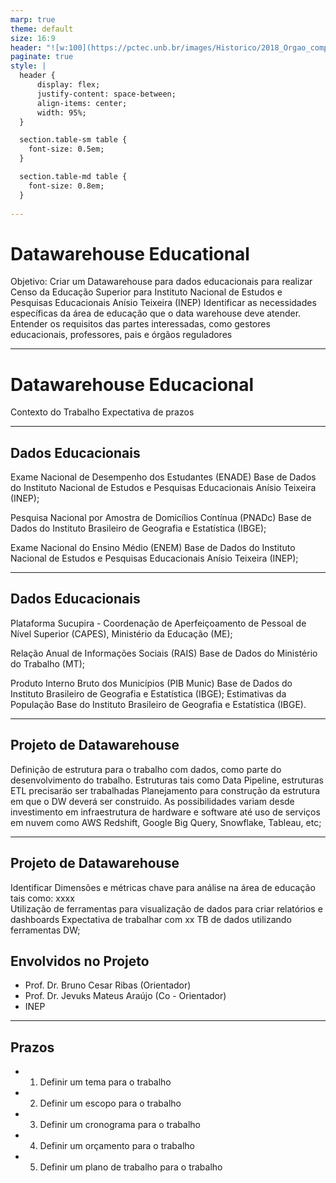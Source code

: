```yaml
---
marp: true
theme: default
size: 16:9
header: "![w:100](https://pctec.unb.br/images/Historico/2018_Orgao_complementar_da_UnB.png) Trabalhos para Orietnação de Dissertações"
paginate: true
style: |
  header {
      display: flex;
      justify-content: space-between;
      align-items: center;
      width: 95%;
  }

  section.table-sm table {
    font-size: 0.5em;
  }

  section.table-md table {
    font-size: 0.8em;
  }
  
---
```

# Datawarehouse Educational 
Objetivo: Criar um Datawarehouse para dados educacionais para realizar Censo da Educação Superior para Instituto Nacional de Estudos e Pesquisas Educacionais Anísio Teixeira (INEP)
Identificar as necessidades específicas da área de educação que o data warehouse deve atender.
Entender os requisitos das partes interessadas, como gestores educacionais, professores, pais e órgãos reguladores

---
# Datawarehouse Educacional
Contexto do Trabalho
Expectativa de prazos

---
## Dados Educacionais
Exame Nacional de Desempenho dos Estudantes (ENADE)
Base de Dados do Instituto Nacional de Estudos e Pesquisas Educacionais Anísio Teixeira (INEP);

Pesquisa Nacional por Amostra de Domicílios Contínua (PNADc) 
Base de Dados do Instituto Brasileiro de Geografia e Estatística (IBGE);

Exame Nacional do Ensino Médio (ENEM) 
Base de Dados do Instituto Nacional de Estudos e Pesquisas Educacionais Anísio Teixeira (INEP);

---
## Dados Educacionais

Plataforma Sucupira - Coordenação de Aperfeiçoamento de Pessoal de Nível
Superior (CAPES), Ministério da Educação (ME);

Relação Anual de Informações Sociais (RAIS) 
Base de Dados do Ministério do Trabalho (MT);

Produto Interno Bruto dos Municípios (PIB Munic)
Base de Dados do Instituto Brasileiro de Geografia e Estatística (IBGE);
Estimativas da População
Base do Instituto Brasileiro de Geografia e Estatística (IBGE).

---

## Projeto de Datawarehouse

Definição de estrutura para o trabalho com dados, como parte do desenvolvimento do trabalho. 
Estruturas tais como Data Pipeline, estruturas ETL precisaräo ser trabalhadas
Planejamento para construção da estrutura em que o DW deverá ser construido. As possibilidades variam desde investimento em infraestrutura de hardware e software até uso de serviços em nuvem como AWS Redshift, Google Big Query, Snowflake, Tableau, etc;

---
## Projeto de Datawarehouse
Identificar Dimensões e métricas chave para análise na área de educação tais como: xxxx  
Utilização de ferramentas para visualização de dados para criar relatórios e dashboards 
Expectativa de trabalhar com xx TB de dados utilizando ferramentas DW;


## Envolvidos no Projeto
- Prof. Dr. Bruno Cesar Ribas (Orientador)
- Prof. Dr. Jevuks Mateus Araújo (Co - Orientador)
- INEP

---
## Prazos
- 1. Definir um tema para o trabalho
- 2. Definir um escopo para o trabalho
- 3. Definir um cronograma para o trabalho
- 4. Definir um orçamento para o trabalho
- 5. Definir um plano de trabalho para o trabalho